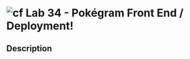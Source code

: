 ![cf](https://i.imgur.com/7v5ASc8.png) Lab 34 - Pokégram Front End / Deployment!
======

## Description
  
